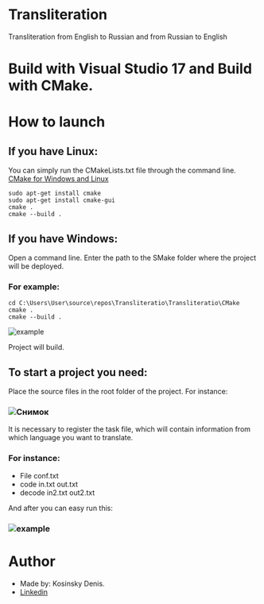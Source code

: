 # Transliteration
Transliteration from English to Russian and from Russian to English

# Build with Visual Studio 17 and Build with CMake.

# How to launch
## If you have Linux:
You can simply run the CMakeLists.txt file through the command line.
[CMake for Windows and Linux](https://cmake.org/cmake/help/latest/guide/tutorial/index.html)

```
sudo apt-get install cmake
sudo apt-get install cmake-gui
cmake .
cmake --build .
```
## If you have Windows:
Open a command line.
Enter the path to the SMake folder where the project will be deployed.
### For example: 
```
cd C:\Users\User\source\repos\Transliteratio\Transliteratio\CMake
cmake .
cmake --build .
```
![example](https://user-images.githubusercontent.com/55711116/83637386-39c10680-a5b0-11ea-85a5-6bdce755fae4.PNG)

Project will build.

## To start a project you need:
Place the source files in the root folder of the project.
For instance:
### ![Снимок](https://user-images.githubusercontent.com/55711116/83633262-56a60b80-a5a9-11ea-82ac-b6957d309d72.PNG)

It is necessary to register the task file, which will contain information from which language you want to translate.
### For instance:
+ File conf.txt
+ code in.txt out.txt
+ decode in2.txt out2.txt

And after you can easy run this:
### ![example](https://user-images.githubusercontent.com/55711116/83634444-3ecf8700-a5ab-11ea-8c60-4eb1702362d0.PNG)

# Author
+ Made by: Kosinsky Denis.
+ [Linkedin](https://www.linkedin.com/in/denys-kosinskiy-025a391aa/)
